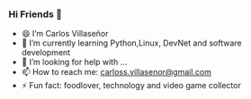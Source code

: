 ### Hi Friends 👋

- 😄 I’m Carlos Villaseñor
- 🌱 I’m currently learning Python,Linux, DevNet and software development
- 🤔 I’m looking for help with ...
- 📫 How to reach me: carloss.villasenor@gmail.com
- ⚡ Fun fact: foodlover, technology and video game collector

